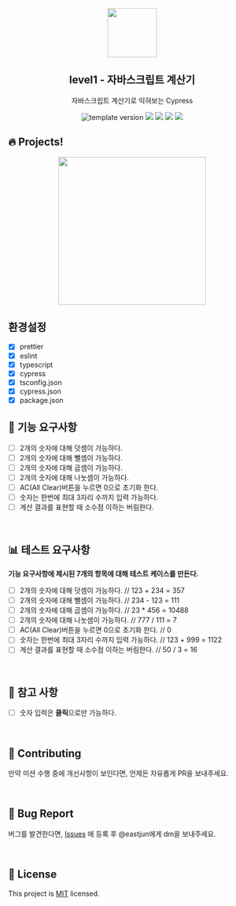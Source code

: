 <br/>
<br/>
<p align="middle" >
  <img width="100px;" src="src/images/calculator_icon.png"/>
</p>
<h2 align="middle">level1 - 자바스크립트 계산기</h2>
<p align="middle">자바스크립트 계산기로 익혀보는 Cypress</p>
<p align="middle">
  <img src="https://img.shields.io/badge/version-1.0.0-blue?style=flat-square" alt="template version"/>
  <img src="https://img.shields.io/badge/language-html-red.svg?style=flat-square"/>
  <img src="https://img.shields.io/badge/language-css-blue.svg?style=flat-square"/>
  <img src="https://img.shields.io/badge/language-js-yellow.svg?style=flat-square"/>
  <img src="https://img.shields.io/badge/license-MIT-brightgreen.svg?style=flat-square"/>
</p>

## 🔥 Projects!

<p align="middle">
  <img width="300" src="src/images/calculator_ui.png">
</p>

## 환경설정

- [x] prettier
- [x] eslint
- [x] typescript
- [x] cypress
- [x] tsconfig.json
- [x] cypress.json
- [x] package.json

## 🎯 기능 요구사항

- [ ] 2개의 숫자에 대해 덧셈이 가능하다.
- [ ] 2개의 숫자에 대해 뺄셈이 가능하다.
- [ ] 2개의 숫자에 대해 곱셈이 가능하다.
- [ ] 2개의 숫자에 대해 나눗셈이 가능하다.
- [ ] AC(All Clear)버튼을 누르면 0으로 초기화 한다.
- [ ] 숫자는 한번에 최대 3자리 수까지 입력 가능하다.
- [ ] 계산 결과를 표현할 때 소수점 이하는 버림한다.

<br/>

## 📊 테스트 요구사항

**기능 요구사항에 제시된 7개의 항목에 대해 테스트 케이스를 만든다.**

- [ ] 2개의 숫자에 대해 덧셈이 가능하다. // 123 + 234 = 357
- [ ] 2개의 숫자에 대해 뺄셈이 가능하다. // 234 - 123 = 111
- [ ] 2개의 숫자에 대해 곱셈이 가능하다. // 23 \* 456 = 10488
- [ ] 2개의 숫자에 대해 나눗셈이 가능하다. // 777 / 111 = 7
- [ ] AC(All Clear)버튼을 누르면 0으로 초기화 한다. // 0
- [ ] 숫자는 한번에 최대 3자리 수까지 입력 가능하다. // 123 + 999 = 1122
- [ ] 계산 결과를 표현할 때 소수점 이하는 버림한다. // 50 / 3 = 16

<br/>

## 📄 참고 사항

- [ ] 숫자 입력은 **클릭**으로만 가능하다.

<br/>

## 👏 Contributing

만약 미션 수행 중에 개선사항이 보인다면, 언제든 자유롭게 PR을 보내주세요.

<br/>

## 🐞 Bug Report

버그를 발견한다면, [Issues](https://github.com/woowacourse/javascript-calculator/issues) 에 등록 후 @eastjun에게 dm을 보내주세요.

<br/>

## 📝 License

This project is [MIT](https://github.com/woowacourse/javascript-calculator/blob/master/LICENSE) licensed.

